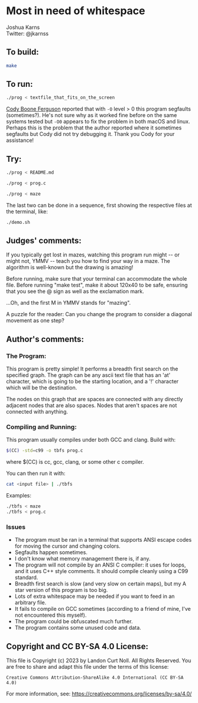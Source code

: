 # Most in need of whitespace

Joshua Karns  
Twitter: @jkarnss  

## To build:

```sh
make
```

## To run:

```sh
./prog < textfile_that_fits_on_the_screen
```

[Cody Boone Ferguson](/winners.html#Cody_Boone_Ferguson) reported that with `-O`
level > 0 this program segfaults (sometimes?). He's not sure why as it worked
fine before on the same systems tested but `-O0` appears to fix the problem in
both macOS and linux. Perhaps this is the problem that the author reported where
it sometimes segfaults but Cody did not try debugging it. Thank you Cody for
your assistance!


## Try:

```sh
./prog < README.md

./prog < prog.c

./prog < maze
```

The last two can be done in a sequence, first showing the respective files at
the terminal, like:

```sh
./demo.sh
```

## Judges' comments:

If you typically get lost in mazes, watching this program run might -- or might
not, YMMV -- teach you how to find your way in a maze. The algorithm is
well-known but the drawing is amazing!

Before running, make sure that your terminal can accommodate the whole file.
Before running "make test", make it about 120x40 to be safe, ensuring that you
see the @ sign as well as the exclamation mark.

...Oh, and the first M in YMMV stands for "mazing".

A puzzle for the reader: Can you change the program to consider a diagonal
movement as one step?

## Author's comments:

### The Program:
                                
This program is pretty simple! It performs a breadth first search on the
specified graph. The graph can be any ascii text file  that has an 'at'
character, which is going to be the starting location, and a '!' character
which will be the destination.

The nodes on this graph that are spaces are connected with any directly
adjacent nodes that are also spaces. Nodes that aren't spaces are not 
connected with anything.

### Compiling and Running:

This program usually compiles under both GCC and clang. Build with:

```sh
$(CC) -std=c99 -o tbfs prog.c
```

where $(CC) is cc, gcc, clang, or some other c compiler.

You can then run it with:

```sh
cat <input file> | ./tbfs
```

Examples:

```sh
./tbfs < maze 
./tbfs < prog.c
```

### Issues

- The program must be ran in a terminal that supports ANSI escape codes for
moving the cursor and changing colors.
- Segfaults happen sometimes.
- I don't know what memory management there is, if any.
- The program will not compile by an ANSI C compiler: it uses for loops, and
it uses C++ style comments. It should compile cleanly using a C99 standard.
- Breadth first search is slow (and very slow on certain maps), but my A star
version of this program is too big.
- Lots of extra whitespace may be needed if you want to feed in an arbitrary
file.
- It fails to compile on GCC sometimes (according to a friend of mine, I've
not encountered this myself).
- The program could be obfuscated much further.
- The program contains some unused code and data.

## Copyright and CC BY-SA 4.0 License:

This file is Copyright (c) 2023 by Landon Curt Noll.  All Rights Reserved.
You are free to share and adapt this file under the terms of this license:

    Creative Commons Attribution-ShareAlike 4.0 International (CC BY-SA 4.0)

For more information, see: https://creativecommons.org/licenses/by-sa/4.0/
